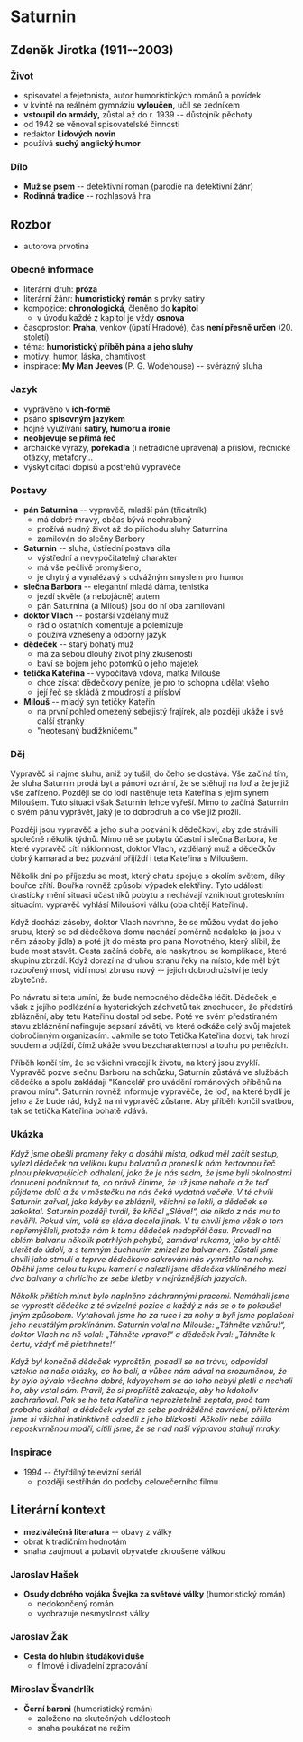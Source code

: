 # Saturnin

## Zdeněk Jirotka (1911--2003)

### Život
- spisovatel a fejetonista, autor humoristických románů a povídek
- v kvintě na reálném gymnáziu **vyloučen,** učil se zedníkem
- **vstoupil do armády,** zůstal až do r. 1939 -- důstojník pěchoty
- od 1942 se věnoval spisovatelské činnosti
- redaktor **Lidových novin**
- používá **suchý anglický humor**

### Dílo
- **Muž se psem** -- detektivní román (parodie na detektivní žánr)
- **Rodinná tradice** -- rozhlasová hra

## Rozbor
- autorova prvotina

### Obecné informace
- literární druh: **próza**
- literární žánr: **humoristický román** s prvky satiry  
- kompozice: **chronologická**, členěno do **kapitol**
  - v úvodu každé z kapitol je vždy **osnova**
- časoprostor: **Praha**, venkov (úpatí Hradové), čas **není přesně určen** (20. století)
- téma: **humoristický příběh pána a jeho sluhy**
- motivy: humor, láska, chamtivost
- inspirace: **My Man Jeeves** (P. G. Wodehouse) -- svérázný sluha

### Jazyk
- vyprávěno v **ich-formě**
- psáno **spisovným jazykem**
- hojné využívání **satiry, humoru a ironie**
- **neobjevuje se přímá řeč**
- archaické výrazy, **pořekadla** (i netradičně upravená) a přísloví, řečnické otázky, metafory...
- výskyt citací dopisů a postřehů vypravěče

### Postavy
- **pán Saturnina** -- vypravěč, mladší pán (třicátník)
  - má dobré mravy, občas bývá neohrabaný
  - prožívá nudný život až do příchodu sluhy Saturnina
  - zamilován do slečny Barbory
- **Saturnin** -- sluha, ústřední postava díla
  - výstřední a nevypočitatelný charakter
  - má vše pečlivě promyšleno,
  - je chytrý a vynalézavý s odvážným smyslem pro humor
- **slečna Barbora** -- elegantní mladá dáma, tenistka
  - jezdí skvěle (a nebojácně) autem
  - pán Saturnina (a Milouš) jsou do ní oba zamilováni
- **doktor Vlach** -- postarší vzdělaný muž
  - rád o ostatních komentuje a polemizuje
  - používá vznešený a odborný jazyk
- **dědeček** -- starý bohatý muž
  - má za sebou dlouhý život plný zkušeností
  - baví se bojem jeho potomků o jeho majetek
- **tetička Kateřina** -- vypočítavá vdova, matka Milouše
  - chce získat dědečkovy peníze, je pro to schopna udělat všeho
  - její řeč se skládá z moudrostí a přísloví
- **Milouš** -- mladý syn tetičky Kateřin
  - na první pohled omezený sebejistý frajírek, ale později ukáže i své další stránky
  - "neotesaný budižkničemu"

### Děj
Vypravěč si najme sluhu, aniž by tušil, do čeho se dostává. Vše začíná tím, že sluha Saturnin prodá byt a pánovi oznámí, že se stěhují na loď a že je již vše zařízeno. Později se do lodi nastěhuje teta Kateřina s jejím synem Miloušem. Tuto situaci však Saturnin lehce vyřeší. Mimo to začíná Saturnin o svém pánu vyprávět, jaký je to dobrodruh a co vše již prožil.

Později jsou vypravěč a jeho sluha pozváni k dědečkovi, aby zde strávili společně několik týdnů. Mimo ně se pobytu účastní i slečna Barbora, ke které vypravěč cítí náklonnost, doktor Vlach, vzdělaný muž a dědečkův dobrý kamarád a bez pozvání přijíždí i teta Kateřina s Miloušem.

Několik dní po příjezdu se most, který chatu spojuje s okolím světem, díky bouřce zřítí. Bouřka rovněž způsobí výpadek elektřiny. Tyto události drasticky mění situaci účastníků pobytu a nechávají vzniknout groteskním situacím: vypravěč vyhlásí Miloušovi válku (oba chtějí Kateřinu).

Když dochází zásoby, doktor Vlach navrhne, že se můžou vydat do jeho srubu, který se od dědečkova domu nachází poměrně nedaleko (a jsou v něm zásoby jídla) a poté jít do města pro pana Novotného, který slíbil, že bude most stavět. Cesta začíná dobře, ale naskytnou se komplikace, které skupinu zbrzdí. Když dorazí na druhou stranu řeky na místo, kde měl být rozbořený most, vidí most zbrusu nový -- jejich dobrodružství je tedy zbytečné.

Po návratu si teta umíní, že bude nemocného dědečka léčit. Dědeček je však z jejího podlézání a hysterických záchvatů tak znechucen, že předstírá zbláznění, aby tetu Kateřinu dostal od sebe. Poté ve svém předstíraném stavu zbláznění nafinguje sepsaní závěti, ve které odkáže celý svůj majetek dobročinným organizacím. Jakmile se toto Tetička Kateřina dozví, tak hrozí soudem a odjíždí, čímž ukáže svou bezcharakternost a touhu po penězích.

Příběh končí tím, že se všichni vracejí k životu, na který jsou zvyklí. Vypravěč pozve slečnu Barboru na schůzku, Saturnin zůstává ve službách dědečka a spolu zakládají "Kancelář pro uvádění románových příběhů na pravou míru". Saturnin rovněž informuje vypravěče, že loď, na které bydlí je jeho a že bude rád, když na ni vypravěč zůstane. Aby příběh končil svatbou, tak se tetička Kateřina bohatě vdává.

### Ukázka
_Když jsme obešli prameny řeky a dosáhli místa, odkud měl začít sestup, vylezl dědeček na velikou kupu balvanů a pronesl k nám žertovnou řeč plnou překvapujících odhalení, jako že je nás sedm, že jsme byli okolnostmi donuceni podniknout to, co právě činíme, že už jsme nahoře a že teď půjdeme dolů a že v městečku na nás čeká vydatná večeře. V té chvíli Saturnin zařval, jako kdyby se zbláznil, všichni se lekli, a dědeček se zakoktal. Saturnin později tvrdil, že křičel „Sláva!“, ale nikdo z nás mu to nevěřil. Pokud vím, volá se sláva docela jinak. V tu chvíli jsme však o tom nepřemýšleli, protože nám k tomu dědeček nedopřál času. Provedl na oblém balvanu několik potrhlých pohybů, zamával rukama, jako by chtěl uletět do údolí, a s temným žuchnutím zmizel za balvanem. Zůstali jsme chvíli jako strnulí a teprve dědečkovo sakrování nás vymrštilo na nohy. Oběhli jsme celou tu kupu kamení a nalezli jsme dědečka vklíněného mezi dva balvany a chrlícího ze sebe kletby v nejrůznějších jazycích._

_Několik příštích minut bylo naplněno záchrannými pracemi. Namáhali jsme se vyprostit dědečka z té svízelné pozice a každý z nás se o to pokoušel jiným způsobem. Vytahovali jsme ho za ruce i za nohy a byli jsme poplašeni jeho neustálým proklínáním. Saturnin volal na Milouše: „Táhněte vzhůru!“, doktor Vlach na ně volal: „Táhněte vpravo!“ a dědeček řval: „Táhněte k čertu, vždyť mě přetrhnete!“_

_Když byl konečně dědeček vyproštěn, posadil se na trávu, odpovídal vztekle na naše otázky, co ho bolí, a vůbec nám dával na srozuměnou, že by bylo bývalo všechno dobré, kdybychom se do toho nebyli pletli a nechali ho, aby vstal sám. Pravil, že si propříště zakazuje, aby ho kdokoliv zachraňoval. Pak se ho teta Kateřina neprozřetelně zeptala, proč tam proboha skákal, a dědeček vydal ze sebe podrážděné zavrčení, při kterém jsme si všichni instinktivně odsedli z jeho blízkosti. Ačkoliv nebe zářilo neposkvrněnou modří, cítili jsme, že se nad naší výpravou stahují mraky._

### Inspirace
- 1994 -- čtyřdílný televizní seriál
  - později sestříhán do podoby celovečerního filmu

## Literární kontext
- **meziválečná literatura** -- obavy z války
- obrat k tradičním hodnotám
- snaha zaujmout a pobavit obyvatele zkroušené válkou

### Jaroslav Hašek
- **Osudy dobrého vojáka Švejka za světové války** (humoristický román)
  - nedokončený román
  - vyobrazuje nesmyslnost války

### Jaroslav Žák
- **Cesta do hlubin študákovi duše**
  - filmové i divadelní zpracování

### Miroslav Švandrlík
- **Černí baroni** (humoristický román)
  - založeno na skutečných událostech
  - snaha poukázat na režim